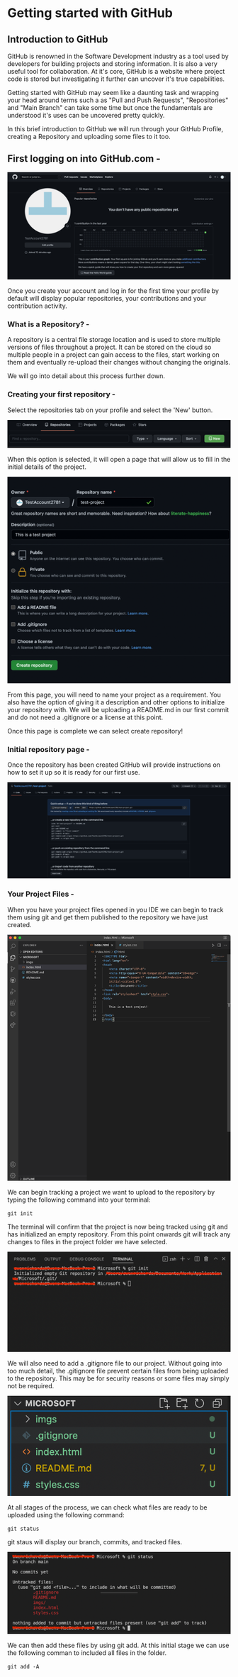 # Getting started with GitHub

## Introduction to GitHub

GitHub is renowned in the Software Development industry as a tool used by developers for building projects and storing information. It is also a very useful tool for collaboration. At it's core, GitHub is a website where project code is stored but investigating it further can uncover it's true capabilities.

Getting started with GitHub may seem like a daunting task and wrapping your head around terms such a as "Pull and Push Requests", "Repositories" and "Main Branch" can take some time but once the fundamentals are understood it's uses can be uncovered pretty quickly.

In this brief introduction to GitHub we will run through your GitHub Profile, creating a Repository and uploading some files to it too.

## First logging on into GitHub.com -

<img title="emptyGitHub" alt="emptyGitHub" src="imgs/emptyGitHub.png">

Once you create your account and log in for the first time your profile by default will display  popular repositories, your contributions and your contribution activity.

### **What is a Repository? -**

A repository is a central file storage location and is used to store multiple versions of files throughout a project. It can be stored on the cloud so multiple people in a project can gain access to the files, start working on them and eventually re-upload their changes without changing the originals.

We will go into detail about this process further down.

### **Creating your first repository -**

Select the repositories tab on your profile and select the 'New' button.

<img title="newRepository" alt="newRepository" src="imgs/newRepository.png">

When this option is selected, it will open a page that will allow us to fill in the initial details of the project.

<img title-image="newRepositoryPage" alt="newRepositoryPage" src="imgs/newRepositoryPage.png">

From this page, you will need to name your project as a requirement. You also have the option of giving it a description and other options to initialize your repository with. We will be uploading a README.md in our first commit and do not need a .gitignore or a license at this point.

Once this page is complete we can select create repository!

### **Initial repository page -**

Once the repository has been created GitHub will provide instructions on how to set it up so it is ready for our first use.

<img title-image="emptyRepository" alt="emptyRepositoryPage" src="imgs/emptyRepository.png">

### **Your Project Files -**

When you have your project files opened in you IDE we can begin to track them using git and get them published to the repository we have just created.

<img title-image="testProject" alt="testProject" src="imgs/testProject.png">

We can begin tracking a project we want to upload to the repository by typing the following command into your terminal:

    git init

The terminal will confirm that the project is now being tracked using git and has initialized an empty repository. From this point onwards git will track any changes to files in the project folder we have selected.


<img title-image="gitInit" alt="gitInit" src="imgs/gitInit.png">

We will also need to add a .gitignore file to our project. Without going into too much detail, the .gitignore file prevent certain files from being uploaded to the repository. This may be for security reasons or some files may simply not be required.


<img title-image="gitIgnoreFile" alt="gitIgnoreFile" src="imgs/gitIgnoreFile.png">

At all stages of the process, we can check what files are ready to be uploaded using the following command:

    git status 

git staus will display our branch, commits, and tracked files.

<img title-image="gitStatus" alt="gitStatus" src="imgs/gitStatus.png">

We can then add these files by using git add. At this initial stage we can use the following comman  to included all files in the folder.

    git add -A
